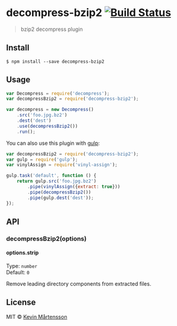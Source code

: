 # decompress-bzip2 [![Build Status](http://img.shields.io/travis/kevva/decompress-bzip2.svg?style=flat)](https://travis-ci.org/kevva/decompress-bzip2)

> bzip2 decompress plugin


## Install

```
$ npm install --save decompress-bzip2
```


## Usage

```js
var Decompress = require('decompress');
var decompressBzip2 = require('decompress-bzip2');

var decompress = new Decompress()
	.src('foo.jpg.bz2')
	.dest('dest')
	.use(decompressBzip2())
	.run();
```

You can also use this plugin with [gulp](http://gulpjs.com):

```js
var decompressBzip2 = require('decompress-bzip2');
var gulp = require('gulp');
var vinylAssign = require('vinyl-assign');

gulp.task('default', function () {
	return gulp.src('foo.jpg.bz2')
		.pipe(vinylAssign({extract: true}))
		.pipe(decompressBzip2())
		.pipe(gulp.dest('dest'));
});
```


## API

### decompressBzip2(options)

#### options.strip

Type: `number`  
Default: `0`

Remove leading directory components from extracted files.


## License

MIT © [Kevin Mårtensson](https://github.com/kevva)
